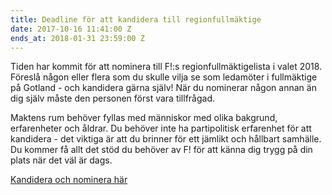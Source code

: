 ```yaml
---
title: Deadline för att kandidera till regionfullmäktige
date: 2017-10-16 11:41:00 Z
ends_at: 2018-01-31 23:59:00 Z
---
```


Tiden har kommit för att nominera till F!:s regionfullmäktigelista i valet 2018. Föreslå någon eller flera som du skulle vilja se som ledamöter i fullmäktige på Gotland - och kandidera gärna själv! När du nominerar någon annan än dig själv måste den personen först vara tillfrågad.

Maktens rum behöver fyllas med människor med olika bakgrund, erfarenheter och åldrar. Du behöver inte ha partipolitisk erfarenhet för att kandidera - det viktiga är att du brinner för ett jämlikt och hållbart samhälle. Du kommer få allt det stöd du behöver av F! för att känna dig trygg på din plats när det väl är dags.

[Kandidera och nominera här](https://docs.google.com/forms/d/e/1FAIpQLSdTQiW_RAVMjftGghayKm2zrcXLxZQlGn0-blQfinNQFf40cQ/viewform)